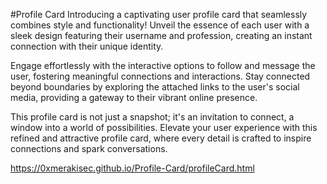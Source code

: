 #Profile Card
Introducing a captivating user profile card that seamlessly combines style and functionality! Unveil the essence of each user with a sleek design featuring their username and profession, creating an instant connection with their unique identity.

Engage effortlessly with the interactive options to follow and message the user, fostering meaningful connections and interactions. Stay connected beyond boundaries by exploring the attached links to the user's social media, providing a gateway to their vibrant online presence.

This profile card is not just a snapshot; it's an invitation to connect, a window into a world of possibilities. Elevate your user experience with this refined and attractive profile card, where every detail is crafted to inspire connections and spark conversations.

https://0xmerakisec.github.io/Profile-Card/profileCard.html
